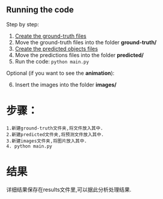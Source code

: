 ## Running the code

Step by step:

  1. [Create the ground-truth files](#create-the-ground-truth-files)
  2. Move the ground-truth files into the folder **ground-truth/**
  3. [Create the predicted objects files](#create-the-predicted-objects-files)
  4. Move the predictions files into the folder **predicted/**
  5. Run the code:
         ```
         python main.py
         ```

Optional (if you want to see the **animation**):

  6. Insert the images into the folder **images/**


# 步骤：
    1.新建ground-truth文件夹,将文件放入其中.
    2.新建predicted文件夹,将预测文件放入其中.
    3.新建images文件夹,将图片放入其中.
    4. python main.py

# 结果
详细结果保存在results文件里,可以据此分析处理结果.